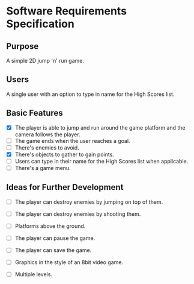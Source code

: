 # Software Requirements Specification

## Purpose

A simple 2D jump 'n' run game. 

## Users

A single user with an option to type in name for the High Scores list.

## Basic Features

- [x] The player is able to jump and run around the game platform and the camera follows the player.
- [ ] The game ends when the user reaches a goal.
- [ ] There's enemies to avoid.
- [x] There's objects to gather to gain points.
- [ ] Users can type in their name for the High Scores list when applicable.
- [ ] There's a game menu.

## Ideas for Further Development

- [ ] The player can destroy enemies by jumping on top of them.
- [ ] The player can destroy enemies by shooting them.
- [ ] Platforms above the ground.
- [ ] The player can pause the game.
- [ ] The player can save the game.
- [ ] Graphics in the style of an 8bit video game.
- [ ] Multiple levels.




